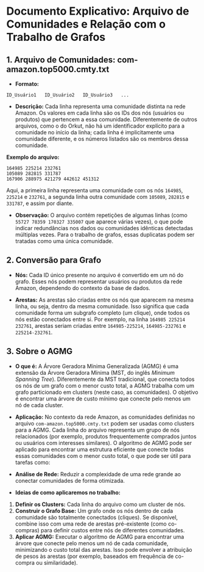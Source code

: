 # Documento Explicativo: Arquivo de Comunidades e Relação com o Trabalho de Grafos

## 1. Arquivo de Comunidades: com-amazon.top5000.cmty.txt

- **Formato:**
```
ID_Usuário1   ID_Usuário2   ID_Usuário3   ...
```

- **Descrição:**
Cada linha representa uma comunidade distinta na rede Amazon. Os valores em cada linha são os IDs dos nós (usuários ou produtos) que pertencem a essa comunidade. Diferentemente de outros arquivos, como o do Orkut, não há um identificador explícito para a comunidade no início da linha; cada linha é implicitamente uma comunidade diferente, e os números listados são os membros dessa comunidade.

**Exemplo do arquivo:**
```
164985 225214 232761
105089 282815 331787
167906 288975 421279 442612 451312
```

Aqui, a primeira linha representa uma comunidade com os nós `164985`, `225214` e `232761`, a segunda linha outra comunidade com `105089`, `282815` e `331787`, e assim por diante.

- **Observação:**
O arquivo contém repetições de algumas linhas (como `55727 78359 170327 335007` que aparece várias vezes), o que pode indicar redundâncias nos dados ou comunidades idênticas detectadas múltiplas vezes. Para o trabalho de grafos, essas duplicatas podem ser tratadas como uma única comunidade.

## 2. Conversão para Grafo

- **Nós:**
Cada ID único presente no arquivo é convertido em um nó do grafo. Esses nós podem representar usuários ou produtos da rede Amazon, dependendo do contexto da base de dados.

- **Arestas:**
As arestas são criadas entre os nós que aparecem na mesma linha, ou seja, dentro da mesma comunidade. Isso significa que cada comunidade forma um subgrafo completo (um clique), onde todos os nós estão conectados entre si. Por exemplo, na linha `164985 225214 232761`, arestas seriam criadas entre `164985-225214`, `164985-232761` e `225214-232761`.


## 3. Sobre o AGMG

- **O que é:**
A Árvore Geradora Mínima Generalizada (AGMG) é uma extensão da Árvore Geradora Mínima (MST, do inglês *Minimum Spanning Tree*). Diferentemente da MST tradicional, que conecta todos os nós de um grafo com o menor custo total, a AGMG trabalha com um grafo particionado em clusters (neste caso, as comunidades). O objetivo é encontrar uma árvore de custo mínimo que conecte pelo menos um nó de cada cluster.

- **Aplicação:**
No contexto da rede Amazon, as comunidades definidas no arquivo `com-amazon.top5000.cmty.txt` podem ser usadas como clusters para a AGMG. Cada linha do arquivo representa um grupo de nós relacionados (por exemplo, produtos frequentemente comprados juntos ou usuários com interesses similares). O algoritmo de AGMG pode ser aplicado para encontrar uma estrutura eficiente que conecte todas essas comunidades com o menor custo total, o que pode ser útil para tarefas como:
- **Análise de Rede:** Reduzir a complexidade de uma rede grande ao conectar comunidades de forma otimizada.

- **Ideias de como aplicaremos no trabalho:**
1. **Definir os Clusters:** Cada linha do arquivo como um cluster de nós.
2. **Construir o Grafo Base:** Um grafo onde os nós dentro de cada comunidade são totalmente conectados (cliques). Se disponível, combine isso com uma rede de arestas pré-existente (como co-compras) para definir custos entre nós de diferentes comunidades.
3. **Aplicar AGMG:** Executar o algoritmo de AGMG para encontrar uma árvore que conecte pelo menos um nó de cada comunidade, minimizando o custo total das arestas. Isso pode envolver a atribuição de pesos às arestas (por exemplo, baseados em frequência de co-compra ou similaridade).